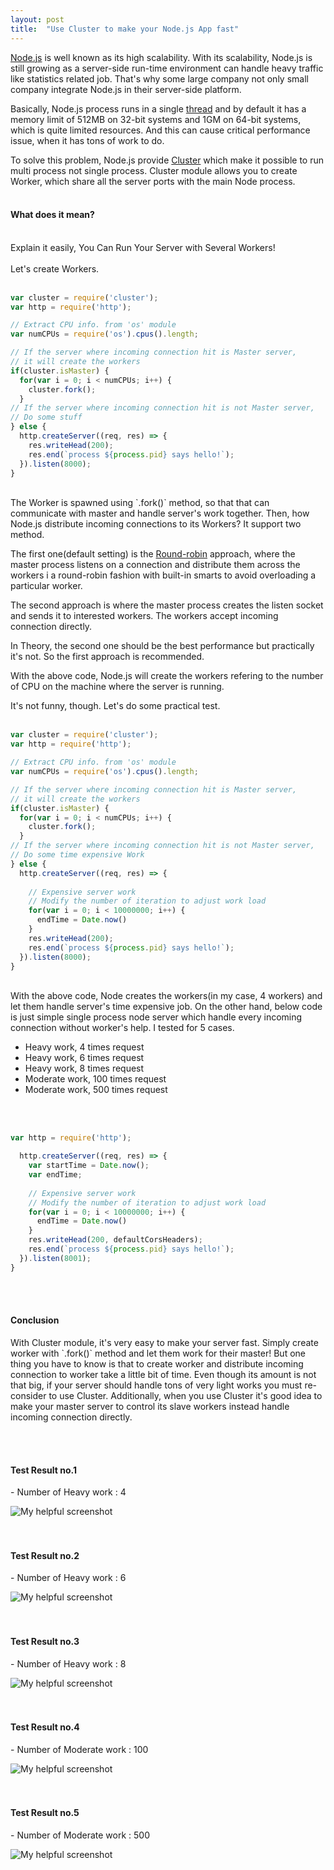 ```yaml
---
layout: post
title:  "Use Cluster to make your Node.js App fast"
---
```


<a href="https://nodejs.org/en/" target="_blank">Node.js</a> is well known as its high scalability. With its scalability, Node.js is still growing as a server-side run-time environment can handle heavy traffic like statistics related job. That's why some large company not only small company integrate Node.js in their server-side platform.

Basically, Node.js process runs in a single <a href="https://en.wikipedia.org/wiki/Thread_(computing)" target="_blank">thread</a> and by default it has a memory limit of 512MB on 32-bit systems and 1GM on 64-bit systems, which is quite limited resources. And this can cause critical performance issue, when it has tons of work to do.

To solve this problem, Node.js provide <a href="https://nodejs.org/api/cluster.html#cluster_cluster" target="_blank">Cluster</a> which make it possible to run multi process not single process. Cluster module allows you to create Worker, which share all the server ports with the main Node process.
<br>
<br>
<h4>What does it mean? </h4>
<br>
Explain it easily, You Can Run Your Server with Several Workers!
<br>
<br>
Let's create Workers.
<br>
<br>

``` javascript
var cluster = require('cluster');
var http = require('http');

// Extract CPU info. from 'os' module
var numCPUs = require('os').cpus().length;

// If the server where incoming connection hit is Master server,
// it will create the workers
if(cluster.isMaster) {
  for(var i = 0; i < numCPUs; i++) {
    cluster.fork();
  }
// If the server where incoming connection hit is not Master server,
// Do some stuff
} else {
  http.createServer((req, res) => {
    res.writeHead(200);
    res.end(`process ${process.pid} says hello!`);
  }).listen(8000);
}
```
<br>
The Worker is spawned using `.fork()` method, so that that can communicate with master and handle server's work together. Then, how Node.js distribute incoming connections to its Workers? It support two method.

The first one(default setting) is the <a href="https://en.wikipedia.org/wiki/Round-robin_scheduling" target="_blank">Round-robin</a> approach, where the master process listens on a connection and distribute them across the workers i a round-robin fashion with built-in smarts to avoid overloading a particular worker.

The second approach is where the master process creates the listen socket and sends it to interested workers. The workers accept incoming connection directly.

In Theory, the second one should be the best performance but practically it's not. So the first approach is recommended.

With the above code, Node.js will create the workers refering to the number of CPU on the machine where the server is running.

It's not funny, though. Let's do some practical test.
<br>
<br>

``` javascript
var cluster = require('cluster');
var http = require('http');

// Extract CPU info. from 'os' module
var numCPUs = require('os').cpus().length;

// If the server where incoming connection hit is Master server,
// it will create the workers
if(cluster.isMaster) {
  for(var i = 0; i < numCPUs; i++) {
    cluster.fork();
  }
// If the server where incoming connection hit is not Master server,
// Do some time expensive Work
} else {
  http.createServer((req, res) => {
    
    // Expensive server work
    // Modify the number of iteration to adjust work load
    for(var i = 0; i < 10000000; i++) {
      endTime = Date.now()
    }
    res.writeHead(200);
    res.end(`process ${process.pid} says hello!`);
  }).listen(8000);
}
```
<br>
With the above code, Node creates the workers(in my case, 4 workers) and let them handle server's time expensive job. On the other hand, below code is just simple single process node server which handle every incoming connection without worker's help.
I tested for 5 cases. 
<ul>
  <li>Heavy work, 4 times request</li>
  <li>Heavy work, 6 times request</li>
  <li>Heavy work, 8 times request</li>
  <li>Moderate work, 100 times request</li>
  <li>Moderate work, 500 times request</li>
</ul>
<br>
<br>

``` javascript
var http = require('http');

  http.createServer((req, res) => {
    var startTime = Date.now();
    var endTime;
    
    // Expensive server work
    // Modify the number of iteration to adjust work load
    for(var i = 0; i < 10000000; i++) {
      endTime = Date.now()
    }
    res.writeHead(200, defaultCorsHeaders);
    res.end(`process ${process.pid} says hello!`);
  }).listen(8001);
}

```
<br>
<br>
<h4>Conclusion</h4>
<p>
With Cluster module, it's very easy to make your server fast. Simply create worker with `.fork()` method and let them work for their master! But one thing you have to know is that to create worker and distribute incoming connection to worker take a little bit of time. Even though its amount is not that big, if your server should handle tons of very light works you must re-consider to use Cluster. Additionally, when you use Cluster it's good idea to make your master server to control its slave workers instead handle incoming connection directly.
</p>
<br>
<br>
<h4>Test Result no.1</h4>
- Number of Heavy work : 4

![My helpful screenshot](/assets/test.png)
<br>
<br>
<br>

<h4>Test Result no.2</h4>
- Number of Heavy work : 6

![My helpful screenshot](/assets/test2.png)
<br>
<br>
<br>

<h4>Test Result no.3</h4>
- Number of Heavy work : 8

![My helpful screenshot](/assets/test3.png)
<br>
<br>
<br>

<h4>Test Result no.4</h4>
- Number of Moderate work : 100

![My helpful screenshot](/assets/test4.png)
<br>
<br>
<br>

<h4>Test Result no.5</h4>
- Number of Moderate work : 500

![My helpful screenshot](/assets/test5.png)
<br>
<br>
<br>